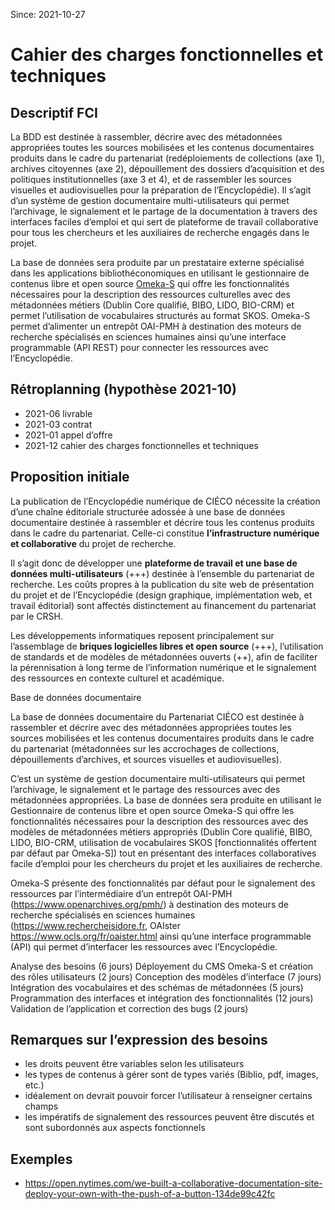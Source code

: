 Since: 2021-10-27

# Cahier des charges fonctionnelles et techniques

## Descriptif FCI

La BDD est destinée à rassembler, décrire avec des métadonnées  appropriées toutes les sources mobilisées et les contenus documentaires  produits dans le cadre du partenariat (redéploiements de collections  (axe 1), archives citoyennes (axe 2), dépouillement des dossiers  d’acquisition et des politiques institutionnelles (axe 3 et 4), et de  rassembler les sources visuelles et audiovisuelles pour la préparation  de l’Encyclopédie). Il s’agit d’un système de gestion documentaire  multi-utilisateurs qui permet l’archivage, le signalement et le partage  de la documentation à travers des interfaces faciles d’emploi et qui  sert de plateforme de travail collaborative pour tous les chercheurs et  les auxiliaires de recherche engagés dans le projet.

La base de données sera produite par un prestataire externe  spécialisé dans les applications bibliothéconomiques en utilisant le  gestionnaire de contenus libre et open source [Omeka-S](https://omeka.org/s/) qui offre les fonctionnalités nécessaires pour la description des  ressources culturelles avec des métadonnées métiers (Dublin Core  qualifié, BIBO, LIDO, BIO-CRM) et permet l’utilisation de vocabulaires  structurés au format SKOS. Omeka-S permet d’alimenter un entrepôt  OAI-PMH à destination des moteurs de recherche spécialisés en sciences  humaines ainsi qu’une interface programmable (API REST) pour connecter  les ressources avec l’Encyclopédie.

## Rétroplanning (hypothèse 2021-10)

- 2021-06 livrable
- 2021-03 contrat
- 2021-01 appel d’offre
- 2021-12 cahier des charges fonctionnelles et techniques

## Proposition initiale

La publication de l’Encyclopédie numérique de CIÉCO nécessite la création d’une chaîne éditoriale structurée adossée à une base de données documentaire destinée à rassembler et décrire tous les contenus produits dans le cadre du partenariat. Celle-ci constitue **l’infrastructure numérique et collaborative**  du projet de recherche.

Il s’agit donc de développer une **plateforme de travail et une base de données multi-utilisateurs** (+++) destinée à l’ensemble du partenariat de recherche. Les coûts propres à la publication du site web de présentation du projet et de l’Encyclopédie (design graphique, implémentation web, et travail éditorial) sont affectés distinctement au financement du partenariat par le CRSH.

Les développements informatiques reposent principalement sur l’assemblage de **briques logicielles libres et open source** (+++), l’utilisation de standards et de modèles de métadonnées ouverts (++), afin de faciliter la pérennisation à long terme de l’information numérique et le signalement des ressources en contexte culturel et académique.

Base de données documentaire

La base de données documentaire du Partenariat CIÉCO est destinée à rassembler et décrire avec des métadonnées appropriées toutes les sources mobilisées et les contenus documentaires produits dans le cadre du partenariat (métadonnées sur les accrochages de collections, dépouillements d’archives, et sources visuelles et audiovisuelles).

C’est un système de gestion documentaire multi-utilisateurs qui permet l’archivage, le signalement et le partage des ressources avec des métadonnées appropriées. La base de données sera produite en utilisant le Gestionnaire de contenus libre et open source Omeka-S qui offre les fonctionnalités nécessaires pour la description des ressources avec des modèles de métadonnées métiers appropriés (Dublin Core qualifié, BIBO, LIDO, BIO-CRM, utilisation de vocabulaires SKOS [fonctionnalités offertent par défaut par Omeka-S]) tout en présentant des interfaces collaboratives facile d’emploi pour les chercheurs du projet et les auxiliaires de recherche.

Omeka-S présente des fonctionnalités par défaut pour le signalement des ressources par l’intermédiaire d’un entrepôt OAI-PMH (https://www.openarchives.org/pmh/) à destination des moteurs de recherche spécialisés en sciences humaines (https://www.rechercheisidore.fr, OAIster https://www.ocls.org/fr/oaister.html ainsi qu’une interface programmable (API) qui permet d’interfacer les ressources avec l’Encyclopédie.

Analyse des besoins (6 jours)
Déployement du CMS Omeka-S et création des rôles utilisateurs (2 jours)
Conception des modèles d’interface (7 jours)
Intégration des vocabulaires et des schémas de métadonnées (5 jours)
Programmation des interfaces et intégration des fonctionnalités (12 jours)
Validation de l’application et correction des bugs (2 jours)

## Remarques sur l’expression des besoins

- les droits peuvent être variables selon les utilisateurs
- les types de contenus à gérer sont de types variés (Biblio, pdf, images, etc.)
- idéalement on devrait pouvoir forcer l’utilisateur à renseigner certains champs
- les impératifs de signalement des ressources peuvent être discutés et sont subordonnés aux aspects fonctionnels

## Exemples

- https://open.nytimes.com/we-built-a-collaborative-documentation-site-deploy-your-own-with-the-push-of-a-button-134de99c42fc

